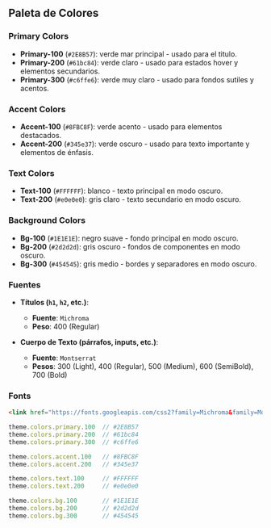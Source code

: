 ## Paleta de Colores

### Primary Colors
- **Primary-100** (`#2E8B57`): verde mar principal - usado para el titulo.
- **Primary-200** (`#61bc84`): verde claro - usado para estados hover y elementos secundarios.
- **Primary-300** (`#c6ffe6`): verde muy claro - usado para fondos sutiles y acentos.

### Accent Colors
- **Accent-100** (`#8FBC8F`): verde acento - usado para elementos destacados.
- **Accent-200** (`#345e37`): verde oscuro - usado para texto importante y elementos de énfasis.

### Text Colors
- **Text-100** (`#FFFFFF`): blanco - texto principal en modo oscuro.
- **Text-200** (`#e0e0e0`): gris claro - texto secundario en modo oscuro.

### Background Colors
- **Bg-100** (`#1E1E1E`): negro suave - fondo principal en modo oscuro.
- **Bg-200** (`#2d2d2d`): gris oscuro - fondos de componentes en modo oscuro.
- **Bg-300** (`#454545`): gris medio - bordes y separadores en modo oscuro.


### Fuentes
- **Títulos (`h1`, `h2`, etc.)**:
  - **Fuente**: `Michroma`
  - **Peso**: 400 (Regular)

- **Cuerpo de Texto (párrafos, inputs, etc.)**:
  - **Fuente**: `Montserrat`
  - **Pesos**: 300 (Light), 400 (Regular), 500 (Medium), 600 (SemiBold), 700 (Bold)

### Fonts
```html
<link href="https://fonts.googleapis.com/css2?family=Michroma&family=Montserrat:wght@300;400;500;600;700&display=swap" rel="stylesheet">
```

```javascript
theme.colors.primary.100  // #2E8B57
theme.colors.primary.200  // #61bc84
theme.colors.primary.300  // #c6ffe6

theme.colors.accent.100   // #8FBC8F
theme.colors.accent.200   // #345e37

theme.colors.text.100     // #FFFFFF
theme.colors.text.200     // #e0e0e0

theme.colors.bg.100       // #1E1E1E
theme.colors.bg.200       // #2d2d2d
theme.colors.bg.300       // #454545
```

